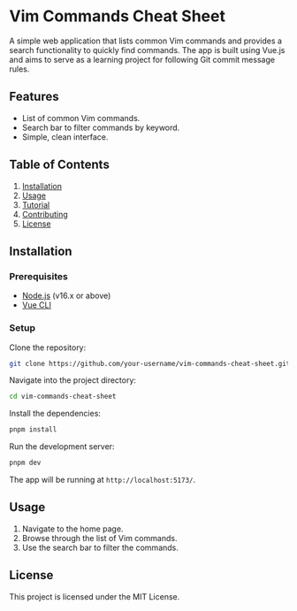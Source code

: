 # Vim Commands Cheat Sheet

A simple web application that lists common Vim commands and provides a search functionality to quickly find commands. The app is built using Vue.js and aims to serve as a learning project for following Git commit message rules.

## Features

- List of common Vim commands.
- Search bar to filter commands by keyword.
- Simple, clean interface.

## Table of Contents

1. [Installation](#installation)
2. [Usage](#usage)
3. [Tutorial](#tutorial)
4. [Contributing](#contributing)
5. [License](#license)

## Installation

### Prerequisites

- [Node.js](https://nodejs.org/en/) (v16.x or above)
- [Vue CLI](https://cli.vuejs.org/)

### Setup

Clone the repository:

```bash
git clone https://github.com/your-username/vim-commands-cheat-sheet.git
```

Navigate into the project directory:

```bash
cd vim-commands-cheat-sheet
```

Install the dependencies:

```bash
pnpm install
```

Run the development server:

```bash
pnpm dev
```

The app will be running at `http://localhost:5173/`.

## Usage

1. Navigate to the home page.
2. Browse through the list of Vim commands.
3. Use the search bar to filter the commands.

## License

This project is licensed under the MIT License.
